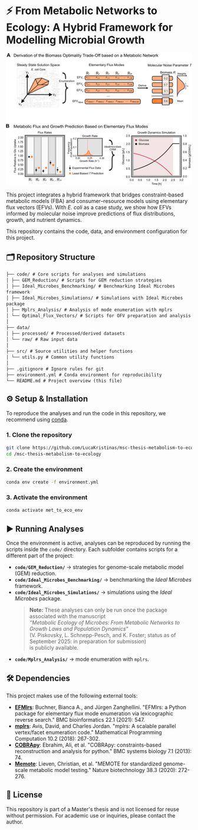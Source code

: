 # ⚡️ From Metabolic Networks to Ecology: A Hybrid Framework for Modelling Microbial Growth

<p align="center">
  <img src="graphical_abstract.png" alt="A Hybrid Framework for Modelling Microbial Growth" width="600"/>
</p>

This project integrates a hybrid framework that bridges constraint-based metabolic models (FBA) 
and consumer–resource models using elementary flux vectors (EFVs). With *E. coli* as a case study, 
we show how EFVs informed by molecular noise improve predictions of flux distributions, growth, 
and nutrient dynamics.

This repository contains the code, data, and environment configuration for this project.

## 🗂️ Repository Structure

```
├── code/ # Core scripts for analyses and simulations
│ ├── GEM_Reduction/ # Scripts for GEM reduction strategies
│ ├── Ideal_Microbes_Benchmarking/ # Benchmarking Ideal Microbes framework
│ ├── Ideal_Microbes_Simulations/ # Simulations with Ideal Microbes package
│ ├── Mplrs_Analysis/ # Analysis of mode enumeration with mplrs
│ └── Optimal_Flux_Vectors/ # Scripts for OFV preparation and analysis
│
├── data/
│ ├── processed/ # Processed/derived datasets
│ └── raw/ # Raw input data
│
├── src/ # Source utilities and helper functions
│ └── utils.py # Common utility functions
│
├── .gitignore # Ignore rules for git
├── environment.yml # Conda environment for reproducibility
└── README.md # Project overview (this file)
```

## ⚙️ Setup & Installation

To reproduce the analyses and run the code in this repository, we recommend using [conda](https://docs.conda.io/).

### 1. Clone the repository
```bash
git clone https://github.com/LucaKristinas/msc-thesis-metabolism-to-ecology.git
cd /msc-thesis-metabolism-to-ecology
```

### 2. Create the environment
```bash
conda env create -f environment.yml
```

### 3. Activate the environment
```bash
conda activate met_to_eco_env
```

## ▶️ Running Analyses

Once the environment is active, analyses can be reproduced by running the scripts inside the `code/` directory. Each subfolder contains scripts for a different part of the project:

- **`code/GEM_Reduction/`** → strategies for genome-scale metabolic model (GEM) reduction.  
- **`code/Ideal_Microbes_Benchmarking/`** → benchmarking the *Ideal Microbes* framework.  
- **`code/Ideal_Microbes_Simulations/`** → simulations using the *Ideal Microbes* package.  
  > **Note:** These analyses can only be run once the package associated with the manuscript  
  *“Metabolic Ecology of Microbes: From Metabolic Networks to Growth Laws and Population Dynamics”*  
  (V. Piskovsky, L. Schnepp-Pesch, and K. Foster; status as of September 2025: in preparation for submission)  
  is publicly available.  
- **`code/Mplrs_Analysis/`** → mode enumeration with `mplrs`.  


## 🛠️ Dependencies

This project makes use of the following external tools:

- **[EFMlrs](https://github.com/BeeAnka/EFMlrs)**: Buchner, Bianca A., and Jürgen Zanghellini. "EFMlrs: a Python package for elementary flux mode enumeration via lexicographic reverse search." BMC bioinformatics 22.1 (2021): 547.
- **[mplrs](https://cgm.cs.mcgill.ca/~avis/C/lrs.html)**: Avis, David, and Charles Jordan. "mplrs: A scalable parallel vertex/facet enumeration code." Mathematical Programming Computation 10.2 (2018): 267-302.
- **[COBRApy](https://github.com/opencobra/cobrapy)**: Ebrahim, Ali, et al. "COBRApy: constraints-based reconstruction and analysis for python." BMC systems biology 7.1 (2013): 74.
- **[Memote](https://github.com/opencobra/memote)**: Lieven, Christian, et al. "MEMOTE for standardized genome-scale metabolic model testing." Nature biotechnology 38.3 (2020): 272-276.

## 📄 License
This repository is part of a Master's thesis and is not licensed for reuse without permission. For academic use or inquiries, please contact the author.